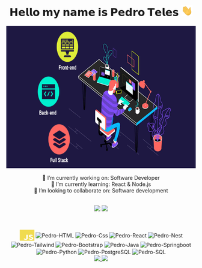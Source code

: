 <div>
  <h1 align="center">
    𝗛𝗲𝗹𝗹𝗼 𝗺𝘆 𝗻𝗮𝗺𝗲 𝗶𝘀 𝗣𝗲𝗱𝗿𝗼 𝗧𝗲𝗹𝗲𝘀 <img src="https://github.com/ABSphreak/ABSphreak/blob/master/gifs/Hi.gif?raw=true" width="30px">
  </h1>
</div>

<div align="center">
<p align="center">
  <img height="380px" src="https://github.com/diogo0254jf/hr-system/blob/main/223790003-471211d6-dc89-4f96-882f-1e58ca0771fc.gif?raw=true" />
</p>
</div>

<div align="center">
  <span>🔭 I’m currently working on: Software Developer</span>
    <br>
  <span>🌱 I’m currently learning: React & Node.js</span>
    <br>
  <span>👯 I’m looking to collaborate on: Software development</span>
</div>
  <br>
<p align="center">
  <img height="150" src="https://github-readme-stats.vercel.app/api?username=pedro-henrique-teles&include_all_commits=true&count_private=true&show_icons=true&theme=dracula">
  <img height="150" src="https://github-readme-stats.vercel.app/api/top-langs/?username=pedro-henrique-teles&layout=compact&theme=dracula">
</p>

##

<div align="center" style="display: inline_block"><br>
  <img align="center" alt="Pedro-Js" height="30" width="40" src="https://raw.githubusercontent.com/devicons/devicon/master/icons/javascript/javascript-plain.svg">
  <img align="center" alt="Pedro-HTML" height="30" width="40" src="https://cdn.jsdelivr.net/gh/devicons/devicon@latest/icons/html5/html5-original.svg">
  <img align="center" alt="Pedro-Css" height="30" width="40" src="https://cdn.jsdelivr.net/gh/devicons/devicon@latest/icons/css3/css3-original.svg">
  <img align="center" alt="Pedro-React" height="30" width="40" src="https://cdn.jsdelivr.net/gh/devicons/devicon@latest/icons/react/react-original.svg">
  <img align="center" alt="Pedro-Nest" height="30" width="40" src="https://cdn.jsdelivr.net/gh/devicons/devicon@latest/icons/nestjs/nestjs-original.svg">
  <img align="center" alt="Pedro-Tailwind" height="30" width="40" src="https://cdn.jsdelivr.net/gh/devicons/devicon@latest/icons/tailwindcss/tailwindcss-original.svg">
  <img align="center" alt="Pedro-Bootstrap" height="30" width="40" src="https://cdn.jsdelivr.net/gh/devicons/devicon@latest/icons/bootstrap/bootstrap-original.svg">
  <img align="center" alt="Pedro-Java" height="30" width="40" src="https://cdn.jsdelivr.net/gh/devicons/devicon@latest/icons/java/java-original.svg">
  <img align="center" alt="Pedro-Springboot" height="30" width="40" src="https://cdn.jsdelivr.net/gh/devicons/devicon@latest/icons/spring/spring-original.svg">
  <img align="center" alt="Pedro-Python" height="30" width="40" src="https://cdn.jsdelivr.net/gh/devicons/devicon@latest/icons/python/python-original.svg">
  <img align="center" alt="Pedro-PostgreSQL" height="30" width="40" src="https://cdn.jsdelivr.net/gh/devicons/devicon@latest/icons/postgresql/postgresql-original.svg">
  <img align="center" alt="Pedro-SQL" height="30" width="40" src="https://cdn.jsdelivr.net/gh/devicons/devicon@latest/icons/mysql/mysql-original.svg">          
</div>

<div align="center"> 
  <a href = "mailto:pedrohenriqueteles732@gmail.com"><img src="https://img.shields.io/badge/-Gmail-%23333?style=for-the-badge&logo=gmail&logoColor=white" target="_blank"> </a>
  <a href="https://www.linkedin.com/in/pedro-henrique-teles/" target="_blank"><img src="https://img.shields.io/badge/-LinkedIn-%230077B5?style=for-the-badge&logo=linkedin&logoColor=white" target="_blank"></a>
</div>
